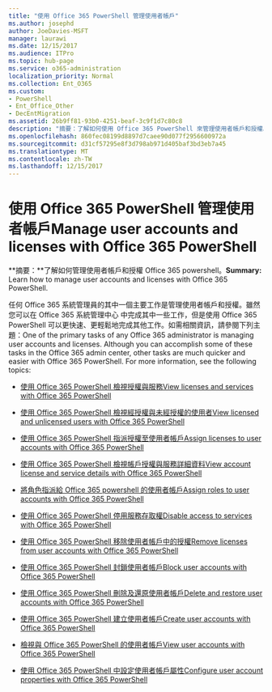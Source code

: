 ```yaml
---
title: "使用 Office 365 PowerShell 管理使用者帳戶"
ms.author: josephd
author: JoeDavies-MSFT
manager: laurawi
ms.date: 12/15/2017
ms.audience: ITPro
ms.topic: hub-page
ms.service: o365-administration
localization_priority: Normal
ms.collection: Ent_O365
ms.custom:
- PowerShell
- Ent_Office_Other
- DecEntMigration
ms.assetid: 26b9ff81-93b0-4251-beaf-3c9f1d7c80c8
description: "摘要：了解如何使用 Office 365 PowerShell 來管理使用者帳戶和授權。"
ms.openlocfilehash: 860fec08199d8897d7caee90d077f2956600972a
ms.sourcegitcommit: d31cf57295e8f3d798ab971d405baf3bd3eb7a45
ms.translationtype: MT
ms.contentlocale: zh-TW
ms.lasthandoff: 12/15/2017
---
```

# <a name="manage-user-accounts-and-licenses-with-office-365-powershell"></a><span data-ttu-id="fe2cc-103">使用 Office 365 PowerShell 管理使用者帳戶</span><span class="sxs-lookup"><span data-stu-id="fe2cc-103">Manage user accounts and licenses with Office 365 PowerShell</span></span>

 <span data-ttu-id="fe2cc-104">**摘要：**了解如何管理使用者帳戶和授權 Office 365 powershell。</span><span class="sxs-lookup"><span data-stu-id="fe2cc-104">**Summary:** Learn how to manage user accounts and licenses with Office 365 PowerShell.</span></span>
  
<span data-ttu-id="fe2cc-p101">任何 Office 365 系統管理員的其中一個主要工作是管理使用者帳戶和授權。雖然您可以在 Office 365 系統管理中心 中完成其中一些工作，但是使用 Office 365 PowerShell 可以更快速、更輕鬆地完成其他工作。如需相關資訊，請參閱下列主題：</span><span class="sxs-lookup"><span data-stu-id="fe2cc-p101">One of the primary tasks of any Office 365 administrator is managing user accounts and licenses. Although you can accomplish some of these tasks in the Office 365 admin center, other tasks are much quicker and easier with Office 365 PowerShell. For more information, see the following topics:</span></span>
  
- [<span data-ttu-id="fe2cc-108">使用 Office 365 PowerShell 檢視授權與服務</span><span class="sxs-lookup"><span data-stu-id="fe2cc-108">View licenses and services with Office 365 PowerShell</span></span>](view-licenses-and-services-with-office-365-powershell.md)
    
- [<span data-ttu-id="fe2cc-109">使用 Office 365 PowerShell 檢視經授權與未經授權的使用者</span><span class="sxs-lookup"><span data-stu-id="fe2cc-109">View licensed and unlicensed users with Office 365 PowerShell</span></span>](view-licensed-and-unlicensed-users-with-office-365-powershell.md)
    
- [<span data-ttu-id="fe2cc-110">使用 Office 365 PowerShell 指派授權至使用者帳戶</span><span class="sxs-lookup"><span data-stu-id="fe2cc-110">Assign licenses to user accounts with Office 365 PowerShell</span></span>](assign-licenses-to-user-accounts-with-office-365-powershell.md)
    
- [<span data-ttu-id="fe2cc-111">使用 Office 365 PowerShell 檢視帳戶授權與服務詳細資料</span><span class="sxs-lookup"><span data-stu-id="fe2cc-111">View account license and service details with Office 365 PowerShell</span></span>](view-account-license-and-service-details-with-office-365-powershell.md)
    
- [<span data-ttu-id="fe2cc-112">將角色指派給 Office 365 powershell 的使用者帳戶</span><span class="sxs-lookup"><span data-stu-id="fe2cc-112">Assign roles to user accounts with Office 365 PowerShell</span></span>](assign-roles-to-user-accounts-with-office-365-powershell.md)
    
- [<span data-ttu-id="fe2cc-113">使用 Office 365 PowerShell 停用服務存取權</span><span class="sxs-lookup"><span data-stu-id="fe2cc-113">Disable access to services with Office 365 PowerShell</span></span>](disable-access-to-services-with-office-365-powershell.md)
    
- [<span data-ttu-id="fe2cc-114">使用 Office 365 PowerShell 移除使用者帳戶中的授權</span><span class="sxs-lookup"><span data-stu-id="fe2cc-114">Remove licenses from user accounts with Office 365 PowerShell</span></span>](remove-licenses-from-user-accounts-with-office-365-powershell.md)
    
- [<span data-ttu-id="fe2cc-115">使用 Office 365 PowerShell 封鎖使用者帳戶</span><span class="sxs-lookup"><span data-stu-id="fe2cc-115">Block user accounts with Office 365 PowerShell</span></span>](block-user-accounts-with-office-365-powershell.md)
    
- [<span data-ttu-id="fe2cc-116">使用 Office 365 PowerShell 刪除及還原使用者帳戶</span><span class="sxs-lookup"><span data-stu-id="fe2cc-116">Delete and restore user accounts with Office 365 PowerShell</span></span>](delete-and-restore-user-accounts-with-office-365-powershell.md)
    
- [<span data-ttu-id="fe2cc-117">使用 Office 365 PowerShell 建立使用者帳戶</span><span class="sxs-lookup"><span data-stu-id="fe2cc-117">Create user accounts with Office 365 PowerShell</span></span>](create-user-accounts-with-office-365-powershell.md)
    
- [<span data-ttu-id="fe2cc-118">檢視與 Office 365 PowerShell 的使用者帳戶</span><span class="sxs-lookup"><span data-stu-id="fe2cc-118">View user accounts with Office 365 PowerShell</span></span>](view-user-accounts-with-office-365-powershell.md)
    
- [<span data-ttu-id="fe2cc-119">使用 Office 365 PowerShell 中設定使用者帳戶屬性</span><span class="sxs-lookup"><span data-stu-id="fe2cc-119">Configure user account properties with Office 365 PowerShell</span></span>](configure-user-account-properties-with-office-365-powershell.md)
    

